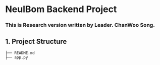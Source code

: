 # NeulBom Backend Project
### This is Research version written by Leader. ChanWoo Song.

## 1. Project Structure
```
├── README.md
├── app.py
